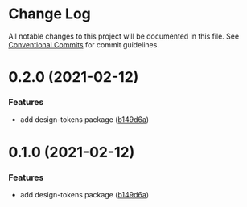# Change Log

All notable changes to this project will be documented in this file.
See [Conventional Commits](https://conventionalcommits.org) for commit guidelines.

# 0.2.0 (2021-02-12)


### Features

* add design-tokens package ([b149d6a](https://github.com/emunhoz/monorepo-boilerplate/commit/b149d6afb423008621eb0cba50506c0157e95efc))





# 0.1.0 (2021-02-12)


### Features

* add design-tokens package ([b149d6a](https://github.com/emunhoz/monorepo-boilerplate/commit/b149d6afb423008621eb0cba50506c0157e95efc))
